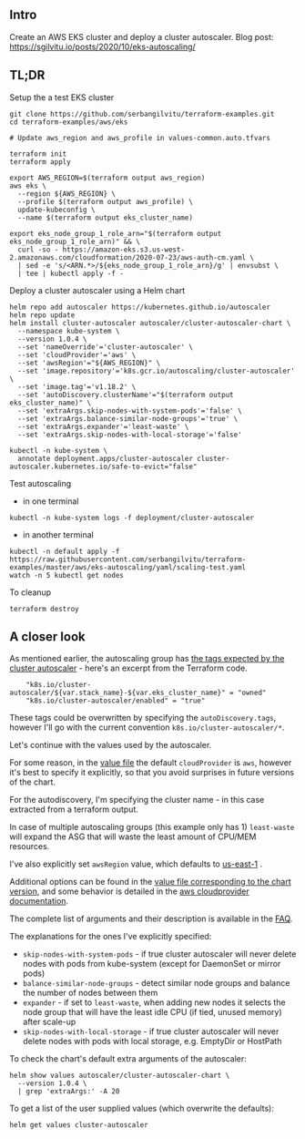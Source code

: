 ## Intro
Create an AWS EKS cluster and deploy a cluster autoscaler.
Blog post: https://sgilvitu.io/posts/2020/10/eks-autoscaling/

## TL;DR
Setup the a test EKS cluster
```
git clone https://github.com/serbangilvitu/terraform-examples.git
cd terraform-examples/aws/eks

# Update aws_region and aws_profile in values-common.auto.tfvars

terraform init
terraform apply

export AWS_REGION=$(terraform output aws_region)
aws eks \
  --region ${AWS_REGION} \
  --profile $(terraform output aws_profile) \
  update-kubeconfig \
  --name $(terraform output eks_cluster_name)

export eks_node_group_1_role_arn="$(terraform output eks_node_group_1_role_arn)" && \
  curl -so - https://amazon-eks.s3.us-west-2.amazonaws.com/cloudformation/2020-07-23/aws-auth-cm.yaml \
  | sed -e 's/<ARN.*>/${eks_node_group_1_role_arn}/g' | envsubst \
  | tee | kubectl apply -f -
```
Deploy a cluster autoscaler using a Helm chart
```
helm repo add autoscaler https://kubernetes.github.io/autoscaler
helm repo update
helm install cluster-autoscaler autoscaler/cluster-autoscaler-chart \
  --namespace kube-system \
  --version 1.0.4 \
  --set 'nameOverride'='cluster-autoscaler' \
  --set 'cloudProvider'='aws' \
  --set 'awsRegion'="${AWS_REGION}" \
  --set 'image.repository'='k8s.gcr.io/autoscaling/cluster-autoscaler' \
  --set 'image.tag'='v1.18.2' \
  --set 'autoDiscovery.clusterName'="$(terraform output eks_cluster_name)" \
  --set 'extraArgs.skip-nodes-with-system-pods'='false' \
  --set 'extraArgs.balance-similar-node-groups'='true' \
  --set 'extraArgs.expander'='least-waste' \
  --set 'extraArgs.skip-nodes-with-local-storage'='false'

kubectl -n kube-system \
  annotate deployment.apps/cluster-autoscaler cluster-autoscaler.kubernetes.io/safe-to-evict="false"
```

Test autoscaling
* in one terminal
```
kubectl -n kube-system logs -f deployment/cluster-autoscaler
```
* in another terminal
```
kubectl -n default apply -f https://raw.githubusercontent.com/serbangilvitu/terraform-examples/master/aws/eks-autoscaling/yaml/scaling-test.yaml
watch -n 5 kubectl get nodes
```

To cleanup
```
terraform destroy
```

## A closer look

As mentioned earlier, the autoscaling group has [the tags expected by the cluster autoscaler](https://github.com/serbangilvitu/terraform-examples/blob/master/aws/eks-autoscaling/main.tf#L196) - here's an excerpt from the Terraform code.
```
    "k8s.io/cluster-autoscaler/${var.stack_name}-${var.eks_cluster_name}" = "owned"
    "k8s.io/cluster-autoscaler/enabled" = "true"
```

These tags could be overwritten by specifying the `autoDiscovery.tags`, however I'll go with the current convention `k8s.io/cluster-autoscaler/*`.

Let's continue with the values used by the autoscaler.

For some reason, in the [value file](https://github.com/kubernetes/autoscaler/blob/cluster-autoscaler-chart-1.0.4/charts/cluster-autoscaler-chart/values.yaml#L93) the default `cloudProvider` is `aws`, however it's best to specify it explicitly, so that you avoid surprises in future versions of the chart.

For the autodiscovery, I'm specifying the cluster name - in this case extracted from a terraform output.

In case of multiple autoscaling groups (this example only has 1) `least-waste` will expand the ASG that will waste the least amount of CPU/MEM resources.

I've also explicitly set `awsRegion` value, which defaults to [us-east-1](
https://github.com/kubernetes/autoscaler/blob/cluster-autoscaler-chart-1.0.4/charts/cluster-autoscaler-chart/values.yaml#L48) .

Additional options can be found in the [value file corresponding to the chart version](
https://github.com/kubernetes/autoscaler/blob/cluster-autoscaler-chart-1.0.4/charts/cluster-autoscaler-chart/values.yaml#L112), and some behavior is detailed in the [aws cloudprovider documentation](https://github.com/kubernetes/autoscaler/blob/master/cluster-autoscaler/cloudprovider/aws/README.md).

The complete list of arguments and their description is available in the [FAQ](https://github.com/kubernetes/autoscaler/blob/master/cluster-autoscaler/FAQ.md).

The explanations for the ones I've explicitly specified:
* `skip-nodes-with-system-pods` - if true cluster autoscaler will never delete nodes with pods from kube-system (except for DaemonSet or mirror pods)
* `balance-similar-node-groups` - detect similar node groups and balance the number of nodes between them
* `expander` - if set to `least-waste`, when adding new nodes it selects the node group that will have the least idle CPU (if tied, unused memory) after scale-up
* `skip-nodes-with-local-storage` - if true cluster autoscaler will never delete nodes with pods with local storage, e.g. EmptyDir or HostPath

To check the chart's default extra arguments of the autoscaler:
```
helm show values autoscaler/cluster-autoscaler-chart \
  --version 1.0.4 \
  | grep 'extraArgs:' -A 20
```

To get a list of the user supplied values (which overwrite the defaults):
```
helm get values cluster-autoscaler
```
